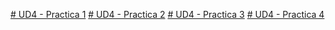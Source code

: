 [# UD4 - Practica 1](https://xdgtweb.github.io/Susu/Practica%204/DWEC_UD4_EJERCICIOS/ud4ej1/ud4ej1.html)
[# UD4 - Practica 2](https://xdgtweb.github.io/Susu/Practica%204/DWEC_UD4_EJERCICIOS/ud4ej1/ud4ej2.html)
[# UD4 - Practica 3](https://xdgtweb.github.io/Susu/Practica%204/DWEC_UD4_EJERCICIOS/ud4ej1/ud4ej3.html)
[# UD4 - Practica 4](https://xdgtweb.github.io/Susu/Practica%204/DWEC_UD4_EJERCICIOS/ud4ej1/ud4ej4.html)
